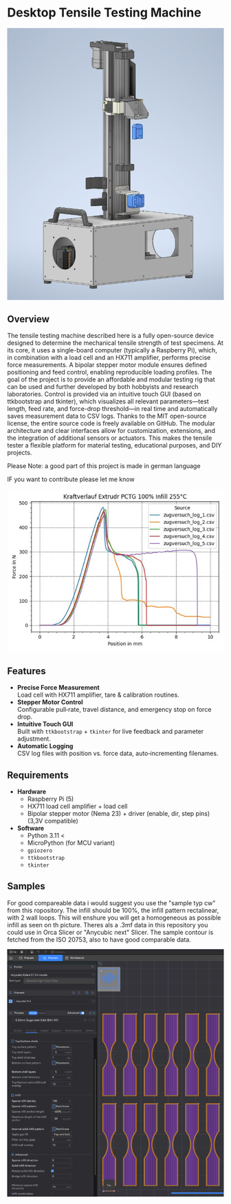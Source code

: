 # Desktop Tensile Testing Machine

![Construction Diagram](Pictures/Konstruktion.png)

## Overview

The tensile testing machine described here is a fully open-source device designed to determine the mechanical tensile strength of test specimens. At its core, it uses a single-board computer (typically a Raspberry Pi), which, in combination with a load cell and an HX711 amplifier, performs precise force measurements. A bipolar stepper motor module ensures defined positioning and feed control, enabling reproducible loading profiles.
The goal of the project is to provide an affordable and modular testing rig that can be used and further developed by both hobbyists and research laboratories. Control is provided via an intuitive touch GUI (based on ttkbootstrap and tkinter), which visualizes all relevant parameters—test length, feed rate, and force-drop threshold—in real time and automatically saves measurement data to CSV logs.
Thanks to the MIT open-source license, the entire source code is freely available on GitHub. The modular architecture and clear interfaces allow for customization, extensions, and the integration of additional sensors or actuators. This makes the tensile tester a flexible platform for material testing, educational purposes, and DIY projects.

Please Note: a good part of this project is made in german language

IF you want to contribute please let me know 


![Construction Diagram](Pictures/Diagram_Extrudr_PCTG.jpeg)

## Features

- **Precise Force Measurement**  
  Load cell with HX711 amplifier, tare & calibration routines.
- **Stepper Motor Control**  
  Configurable pull‑rate, travel distance, and emergency stop on force drop.
- **Intuitive Touch GUI**  
  Built with `ttkbootstrap` + `tkinter` for live feedback and parameter adjustment.
- **Automatic Logging**  
  CSV log files with position vs. force data, auto‑incrementing filenames.


## Requirements

- **Hardware**  
  - Raspberry Pi (5)  
  - HX711 load cell amplifier + load cell  
  - Bipolar stepper motor (Nema 23) + driver (enable, dir, step pins) (3,3V compatible) 
- **Software**  
  - Python 3.11 < 
  - MicroPython (for MCU variant)  
  - `gpiozero`  
  - `ttkbootstrap`  
  - `tkinter`

## Samples 

For good compareable data i would suggest you use the "sample typ cw" from this ropository. The infill should be 100%, the infill pattern rectalinear, with 2 wall loops. This will enshure you will get a homogeneous as possible infill as seen on th picture. Theres als a .3mf data in this repository you could use in Orca Slicer or "Anycubic next" Slicer. The sample contour is fetched from the ISO 20753, also to have good comparable data.


![Construction Diagram](Pictures/Proben.png)

